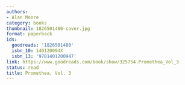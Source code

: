 ```yaml
---
authors:
- Alan Moore
category: books
thumbnail: 1826501480-cover.jpg
format: paperback
ids:
  goodreads: '1826501480'
  isbn_10: 140120094X
  isbn_13: '9781401200947'
link: https://www.goodreads.com/book/show/325754.Promethea_Vol_3
status: read
title: Promethea, Vol. 3
---
```

